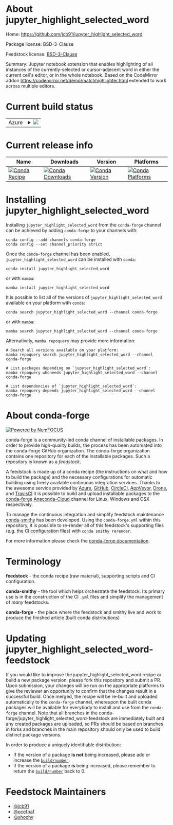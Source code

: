 About jupyter_highlight_selected_word
=====================================

Home: https://github.com/jcb91/jupyter_highlight_selected_word

Package license: BSD-3-Clause

Feedstock license: [BSD-3-Clause](https://github.com/conda-forge/jupyter_highlight_selected_word-feedstock/blob/main/LICENSE.txt)

Summary: Jupyter notebook extension that enables highlighting of all instances of
the currently-selected or cursor-adjecent word in either the current cell's
editor, or in the whole notebook.
Based on the  CodeMirror addon
https://codemirror.net/demo/matchhighlighter.html
extended to work across multiple editors.


Current build status
====================


<table>
    
  <tr>
    <td>Azure</td>
    <td>
      <details>
        <summary>
          <a href="https://dev.azure.com/conda-forge/feedstock-builds/_build/latest?definitionId=493&branchName=main">
            <img src="https://dev.azure.com/conda-forge/feedstock-builds/_apis/build/status/jupyter_highlight_selected_word-feedstock?branchName=main">
          </a>
        </summary>
        <table>
          <thead><tr><th>Variant</th><th>Status</th></tr></thead>
          <tbody><tr>
              <td>linux_64_python3.10.____cpython</td>
              <td>
                <a href="https://dev.azure.com/conda-forge/feedstock-builds/_build/latest?definitionId=493&branchName=main">
                  <img src="https://dev.azure.com/conda-forge/feedstock-builds/_apis/build/status/jupyter_highlight_selected_word-feedstock?branchName=main&jobName=linux&configuration=linux%20linux_64_python3.10.____cpython" alt="variant">
                </a>
              </td>
            </tr><tr>
              <td>linux_64_python3.11.____cpython</td>
              <td>
                <a href="https://dev.azure.com/conda-forge/feedstock-builds/_build/latest?definitionId=493&branchName=main">
                  <img src="https://dev.azure.com/conda-forge/feedstock-builds/_apis/build/status/jupyter_highlight_selected_word-feedstock?branchName=main&jobName=linux&configuration=linux%20linux_64_python3.11.____cpython" alt="variant">
                </a>
              </td>
            </tr><tr>
              <td>linux_64_python3.8.____cpython</td>
              <td>
                <a href="https://dev.azure.com/conda-forge/feedstock-builds/_build/latest?definitionId=493&branchName=main">
                  <img src="https://dev.azure.com/conda-forge/feedstock-builds/_apis/build/status/jupyter_highlight_selected_word-feedstock?branchName=main&jobName=linux&configuration=linux%20linux_64_python3.8.____cpython" alt="variant">
                </a>
              </td>
            </tr><tr>
              <td>linux_64_python3.9.____cpython</td>
              <td>
                <a href="https://dev.azure.com/conda-forge/feedstock-builds/_build/latest?definitionId=493&branchName=main">
                  <img src="https://dev.azure.com/conda-forge/feedstock-builds/_apis/build/status/jupyter_highlight_selected_word-feedstock?branchName=main&jobName=linux&configuration=linux%20linux_64_python3.9.____cpython" alt="variant">
                </a>
              </td>
            </tr><tr>
              <td>linux_aarch64_python3.10.____cpython</td>
              <td>
                <a href="https://dev.azure.com/conda-forge/feedstock-builds/_build/latest?definitionId=493&branchName=main">
                  <img src="https://dev.azure.com/conda-forge/feedstock-builds/_apis/build/status/jupyter_highlight_selected_word-feedstock?branchName=main&jobName=linux&configuration=linux%20linux_aarch64_python3.10.____cpython" alt="variant">
                </a>
              </td>
            </tr><tr>
              <td>linux_aarch64_python3.11.____cpython</td>
              <td>
                <a href="https://dev.azure.com/conda-forge/feedstock-builds/_build/latest?definitionId=493&branchName=main">
                  <img src="https://dev.azure.com/conda-forge/feedstock-builds/_apis/build/status/jupyter_highlight_selected_word-feedstock?branchName=main&jobName=linux&configuration=linux%20linux_aarch64_python3.11.____cpython" alt="variant">
                </a>
              </td>
            </tr><tr>
              <td>linux_aarch64_python3.8.____cpython</td>
              <td>
                <a href="https://dev.azure.com/conda-forge/feedstock-builds/_build/latest?definitionId=493&branchName=main">
                  <img src="https://dev.azure.com/conda-forge/feedstock-builds/_apis/build/status/jupyter_highlight_selected_word-feedstock?branchName=main&jobName=linux&configuration=linux%20linux_aarch64_python3.8.____cpython" alt="variant">
                </a>
              </td>
            </tr><tr>
              <td>linux_aarch64_python3.9.____cpython</td>
              <td>
                <a href="https://dev.azure.com/conda-forge/feedstock-builds/_build/latest?definitionId=493&branchName=main">
                  <img src="https://dev.azure.com/conda-forge/feedstock-builds/_apis/build/status/jupyter_highlight_selected_word-feedstock?branchName=main&jobName=linux&configuration=linux%20linux_aarch64_python3.9.____cpython" alt="variant">
                </a>
              </td>
            </tr><tr>
              <td>linux_ppc64le_python3.10.____cpython</td>
              <td>
                <a href="https://dev.azure.com/conda-forge/feedstock-builds/_build/latest?definitionId=493&branchName=main">
                  <img src="https://dev.azure.com/conda-forge/feedstock-builds/_apis/build/status/jupyter_highlight_selected_word-feedstock?branchName=main&jobName=linux&configuration=linux%20linux_ppc64le_python3.10.____cpython" alt="variant">
                </a>
              </td>
            </tr><tr>
              <td>linux_ppc64le_python3.11.____cpython</td>
              <td>
                <a href="https://dev.azure.com/conda-forge/feedstock-builds/_build/latest?definitionId=493&branchName=main">
                  <img src="https://dev.azure.com/conda-forge/feedstock-builds/_apis/build/status/jupyter_highlight_selected_word-feedstock?branchName=main&jobName=linux&configuration=linux%20linux_ppc64le_python3.11.____cpython" alt="variant">
                </a>
              </td>
            </tr><tr>
              <td>linux_ppc64le_python3.8.____cpython</td>
              <td>
                <a href="https://dev.azure.com/conda-forge/feedstock-builds/_build/latest?definitionId=493&branchName=main">
                  <img src="https://dev.azure.com/conda-forge/feedstock-builds/_apis/build/status/jupyter_highlight_selected_word-feedstock?branchName=main&jobName=linux&configuration=linux%20linux_ppc64le_python3.8.____cpython" alt="variant">
                </a>
              </td>
            </tr><tr>
              <td>linux_ppc64le_python3.9.____cpython</td>
              <td>
                <a href="https://dev.azure.com/conda-forge/feedstock-builds/_build/latest?definitionId=493&branchName=main">
                  <img src="https://dev.azure.com/conda-forge/feedstock-builds/_apis/build/status/jupyter_highlight_selected_word-feedstock?branchName=main&jobName=linux&configuration=linux%20linux_ppc64le_python3.9.____cpython" alt="variant">
                </a>
              </td>
            </tr><tr>
              <td>osx_64_python3.10.____cpython</td>
              <td>
                <a href="https://dev.azure.com/conda-forge/feedstock-builds/_build/latest?definitionId=493&branchName=main">
                  <img src="https://dev.azure.com/conda-forge/feedstock-builds/_apis/build/status/jupyter_highlight_selected_word-feedstock?branchName=main&jobName=osx&configuration=osx%20osx_64_python3.10.____cpython" alt="variant">
                </a>
              </td>
            </tr><tr>
              <td>osx_64_python3.11.____cpython</td>
              <td>
                <a href="https://dev.azure.com/conda-forge/feedstock-builds/_build/latest?definitionId=493&branchName=main">
                  <img src="https://dev.azure.com/conda-forge/feedstock-builds/_apis/build/status/jupyter_highlight_selected_word-feedstock?branchName=main&jobName=osx&configuration=osx%20osx_64_python3.11.____cpython" alt="variant">
                </a>
              </td>
            </tr><tr>
              <td>osx_64_python3.8.____cpython</td>
              <td>
                <a href="https://dev.azure.com/conda-forge/feedstock-builds/_build/latest?definitionId=493&branchName=main">
                  <img src="https://dev.azure.com/conda-forge/feedstock-builds/_apis/build/status/jupyter_highlight_selected_word-feedstock?branchName=main&jobName=osx&configuration=osx%20osx_64_python3.8.____cpython" alt="variant">
                </a>
              </td>
            </tr><tr>
              <td>osx_64_python3.9.____cpython</td>
              <td>
                <a href="https://dev.azure.com/conda-forge/feedstock-builds/_build/latest?definitionId=493&branchName=main">
                  <img src="https://dev.azure.com/conda-forge/feedstock-builds/_apis/build/status/jupyter_highlight_selected_word-feedstock?branchName=main&jobName=osx&configuration=osx%20osx_64_python3.9.____cpython" alt="variant">
                </a>
              </td>
            </tr><tr>
              <td>osx_arm64_python3.10.____cpython</td>
              <td>
                <a href="https://dev.azure.com/conda-forge/feedstock-builds/_build/latest?definitionId=493&branchName=main">
                  <img src="https://dev.azure.com/conda-forge/feedstock-builds/_apis/build/status/jupyter_highlight_selected_word-feedstock?branchName=main&jobName=osx&configuration=osx%20osx_arm64_python3.10.____cpython" alt="variant">
                </a>
              </td>
            </tr><tr>
              <td>osx_arm64_python3.11.____cpython</td>
              <td>
                <a href="https://dev.azure.com/conda-forge/feedstock-builds/_build/latest?definitionId=493&branchName=main">
                  <img src="https://dev.azure.com/conda-forge/feedstock-builds/_apis/build/status/jupyter_highlight_selected_word-feedstock?branchName=main&jobName=osx&configuration=osx%20osx_arm64_python3.11.____cpython" alt="variant">
                </a>
              </td>
            </tr><tr>
              <td>osx_arm64_python3.8.____cpython</td>
              <td>
                <a href="https://dev.azure.com/conda-forge/feedstock-builds/_build/latest?definitionId=493&branchName=main">
                  <img src="https://dev.azure.com/conda-forge/feedstock-builds/_apis/build/status/jupyter_highlight_selected_word-feedstock?branchName=main&jobName=osx&configuration=osx%20osx_arm64_python3.8.____cpython" alt="variant">
                </a>
              </td>
            </tr><tr>
              <td>osx_arm64_python3.9.____cpython</td>
              <td>
                <a href="https://dev.azure.com/conda-forge/feedstock-builds/_build/latest?definitionId=493&branchName=main">
                  <img src="https://dev.azure.com/conda-forge/feedstock-builds/_apis/build/status/jupyter_highlight_selected_word-feedstock?branchName=main&jobName=osx&configuration=osx%20osx_arm64_python3.9.____cpython" alt="variant">
                </a>
              </td>
            </tr><tr>
              <td>win_64_python3.10.____cpython</td>
              <td>
                <a href="https://dev.azure.com/conda-forge/feedstock-builds/_build/latest?definitionId=493&branchName=main">
                  <img src="https://dev.azure.com/conda-forge/feedstock-builds/_apis/build/status/jupyter_highlight_selected_word-feedstock?branchName=main&jobName=win&configuration=win%20win_64_python3.10.____cpython" alt="variant">
                </a>
              </td>
            </tr><tr>
              <td>win_64_python3.11.____cpython</td>
              <td>
                <a href="https://dev.azure.com/conda-forge/feedstock-builds/_build/latest?definitionId=493&branchName=main">
                  <img src="https://dev.azure.com/conda-forge/feedstock-builds/_apis/build/status/jupyter_highlight_selected_word-feedstock?branchName=main&jobName=win&configuration=win%20win_64_python3.11.____cpython" alt="variant">
                </a>
              </td>
            </tr><tr>
              <td>win_64_python3.8.____cpython</td>
              <td>
                <a href="https://dev.azure.com/conda-forge/feedstock-builds/_build/latest?definitionId=493&branchName=main">
                  <img src="https://dev.azure.com/conda-forge/feedstock-builds/_apis/build/status/jupyter_highlight_selected_word-feedstock?branchName=main&jobName=win&configuration=win%20win_64_python3.8.____cpython" alt="variant">
                </a>
              </td>
            </tr><tr>
              <td>win_64_python3.9.____cpython</td>
              <td>
                <a href="https://dev.azure.com/conda-forge/feedstock-builds/_build/latest?definitionId=493&branchName=main">
                  <img src="https://dev.azure.com/conda-forge/feedstock-builds/_apis/build/status/jupyter_highlight_selected_word-feedstock?branchName=main&jobName=win&configuration=win%20win_64_python3.9.____cpython" alt="variant">
                </a>
              </td>
            </tr>
          </tbody>
        </table>
      </details>
    </td>
  </tr>
</table>

Current release info
====================

| Name | Downloads | Version | Platforms |
| --- | --- | --- | --- |
| [![Conda Recipe](https://img.shields.io/badge/recipe-jupyter_highlight_selected_word-green.svg)](https://anaconda.org/conda-forge/jupyter_highlight_selected_word) | [![Conda Downloads](https://img.shields.io/conda/dn/conda-forge/jupyter_highlight_selected_word.svg)](https://anaconda.org/conda-forge/jupyter_highlight_selected_word) | [![Conda Version](https://img.shields.io/conda/vn/conda-forge/jupyter_highlight_selected_word.svg)](https://anaconda.org/conda-forge/jupyter_highlight_selected_word) | [![Conda Platforms](https://img.shields.io/conda/pn/conda-forge/jupyter_highlight_selected_word.svg)](https://anaconda.org/conda-forge/jupyter_highlight_selected_word) |

Installing jupyter_highlight_selected_word
==========================================

Installing `jupyter_highlight_selected_word` from the `conda-forge` channel can be achieved by adding `conda-forge` to your channels with:

```
conda config --add channels conda-forge
conda config --set channel_priority strict
```

Once the `conda-forge` channel has been enabled, `jupyter_highlight_selected_word` can be installed with `conda`:

```
conda install jupyter_highlight_selected_word
```

or with `mamba`:

```
mamba install jupyter_highlight_selected_word
```

It is possible to list all of the versions of `jupyter_highlight_selected_word` available on your platform with `conda`:

```
conda search jupyter_highlight_selected_word --channel conda-forge
```

or with `mamba`:

```
mamba search jupyter_highlight_selected_word --channel conda-forge
```

Alternatively, `mamba repoquery` may provide more information:

```
# Search all versions available on your platform:
mamba repoquery search jupyter_highlight_selected_word --channel conda-forge

# List packages depending on `jupyter_highlight_selected_word`:
mamba repoquery whoneeds jupyter_highlight_selected_word --channel conda-forge

# List dependencies of `jupyter_highlight_selected_word`:
mamba repoquery depends jupyter_highlight_selected_word --channel conda-forge
```


About conda-forge
=================

[![Powered by
NumFOCUS](https://img.shields.io/badge/powered%20by-NumFOCUS-orange.svg?style=flat&colorA=E1523D&colorB=007D8A)](https://numfocus.org)

conda-forge is a community-led conda channel of installable packages.
In order to provide high-quality builds, the process has been automated into the
conda-forge GitHub organization. The conda-forge organization contains one repository
for each of the installable packages. Such a repository is known as a *feedstock*.

A feedstock is made up of a conda recipe (the instructions on what and how to build
the package) and the necessary configurations for automatic building using freely
available continuous integration services. Thanks to the awesome service provided by
[Azure](https://azure.microsoft.com/en-us/services/devops/), [GitHub](https://github.com/),
[CircleCI](https://circleci.com/), [AppVeyor](https://www.appveyor.com/),
[Drone](https://cloud.drone.io/welcome), and [TravisCI](https://travis-ci.com/)
it is possible to build and upload installable packages to the
[conda-forge](https://anaconda.org/conda-forge) [Anaconda-Cloud](https://anaconda.org/)
channel for Linux, Windows and OSX respectively.

To manage the continuous integration and simplify feedstock maintenance
[conda-smithy](https://github.com/conda-forge/conda-smithy) has been developed.
Using the ``conda-forge.yml`` within this repository, it is possible to re-render all of
this feedstock's supporting files (e.g. the CI configuration files) with ``conda smithy rerender``.

For more information please check the [conda-forge documentation](https://conda-forge.org/docs/).

Terminology
===========

**feedstock** - the conda recipe (raw material), supporting scripts and CI configuration.

**conda-smithy** - the tool which helps orchestrate the feedstock.
                   Its primary use is in the construction of the CI ``.yml`` files
                   and simplify the management of *many* feedstocks.

**conda-forge** - the place where the feedstock and smithy live and work to
                  produce the finished article (built conda distributions)


Updating jupyter_highlight_selected_word-feedstock
==================================================

If you would like to improve the jupyter_highlight_selected_word recipe or build a new
package version, please fork this repository and submit a PR. Upon submission,
your changes will be run on the appropriate platforms to give the reviewer an
opportunity to confirm that the changes result in a successful build. Once
merged, the recipe will be re-built and uploaded automatically to the
`conda-forge` channel, whereupon the built conda packages will be available for
everybody to install and use from the `conda-forge` channel.
Note that all branches in the conda-forge/jupyter_highlight_selected_word-feedstock are
immediately built and any created packages are uploaded, so PRs should be based
on branches in forks and branches in the main repository should only be used to
build distinct package versions.

In order to produce a uniquely identifiable distribution:
 * If the version of a package **is not** being increased, please add or increase
   the [``build/number``](https://docs.conda.io/projects/conda-build/en/latest/resources/define-metadata.html#build-number-and-string).
 * If the version of a package **is** being increased, please remember to return
   the [``build/number``](https://docs.conda.io/projects/conda-build/en/latest/resources/define-metadata.html#build-number-and-string)
   back to 0.

Feedstock Maintainers
=====================

* [@jcb91](https://github.com/jcb91/)
* [@ocefpaf](https://github.com/ocefpaf/)
* [@xhochy](https://github.com/xhochy/)

